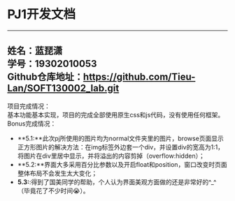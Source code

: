 # PJ1开发文档  
---
姓名：蓝琵潇  
学号：19302010053  
Github仓库地址：https://github.com/Tieu-Lan/SOFT130002_lab.git  
---
项目完成情况：  
基本功能基本实现，项目的完成全部使用原生css和js代码，没有使用任何框架。  
Bonus完成情况：  
* **5.1:**此次pj所使用的图片均为normal文件夹里的图片，browse页面显示正方形图片的解决方法：在img标签外边套一个div，并设置div的宽高为1:1，将图片在div里居中显示，并将溢出的内容剪掉（overflow:hidden）；  
* **5.2:**界面大多采用百分比参数以及开启float和position，窗口改变时页面整体布局不会发生太大变化；  
* **5.3:**:得到了国美同学的帮助，个人认为界面美观方面做的还是非常好的^_^（毕竟花了不少时间😭）。